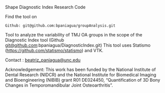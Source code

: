 Shape Diagnostic Index Research Code

Find the tool on

    Github: git@github.com:bpaniagua/groupAnalysis.git

Tool to analyze the variability of TMJ OA groups in the scope of the Diagnostic Index tool (Github git@github.com:bpaniagua/DiagnosticIndex.git)
This tool uses Statismo (https://github.com/statismo/statismo) and VTK.

Contact : beatriz_paniagua@unc.edu

Acknowledgement: This work has been funded by the National Institute of Dental Research (NIDCR) and the National Institute for Biomedical Imaging and Bioengineering (NIBIB) grant R01 DE024450, “Quantification of 3D Bony Changes in Temporomandibular Joint Osteoarthritis”.

    
